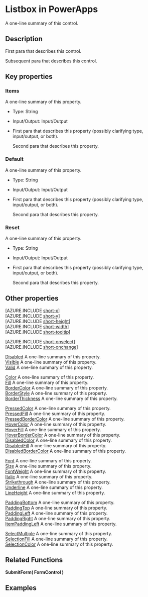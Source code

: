 # Listbox in PowerApps #
A one-line summary of this control.
## Description ##
First para that describes this control.

Subsequent para that describes this control.
## Key properties ##
### Items ###
A one-line summary of this property.

- Type: String
- Input/Output: Input/Output
- First para that describes this property (possibly clarifying type, input/output, or both).

	Second para that describes this property.

### Default ###
A one-line summary of this property.

- Type: String
- Input/Output: Input/Output
- First para that describes this property (possibly clarifying type, input/output, or both).

	Second para that describes this property.

### Reset ###
A one-line summary of this property.

- Type: String
- Input/Output: Input/Output
- First para that describes this property (possibly clarifying type, input/output, or both).

	Second para that describes this property.

## Other properties ##

[AZURE.INCLUDE [short-x](../../includes/short-x.md)]<br>
[AZURE.INCLUDE [short-y](../../includes/short-y.md)]<br>
[AZURE.INCLUDE [short-height](../../includes/short-height.md)]<br>
[AZURE.INCLUDE [short-width](../../includes/short-width.md)]<br>
[AZURE.INCLUDE [short-tooltip](../../includes/short-tooltip.md)]<br>

[AZURE.INCLUDE [short-onselect](../../includes/short-onselect.md)]<br>
[AZURE.INCLUDE [short-onchange](../../includes/short-onchange.md)]<br>

[Disabled](filename.md) A one-line summary of this property.<br>
[Visible](filename.md) A one-line summary of this property.<br>
[Valid](filename.md) A one-line summary of this property.<br>

[Color](filename.md) A one-line summary of this property.<br>
[Fill](filename.md) A one-line summary of this property.<br>
[BorderColor](filename.md) A one-line summary of this property.<br>
[BorderStyle](filename.md) A one-line summary of this property.<br>
[BorderThickness](filename.md) A one-line summary of this property.<br>

[PressedColor](filename.md) A one-line summary of this property.<br>
[PressedFill](filename.md) A one-line summary of this property.<br>
[PressedBorderColor](filename.md) A one-line summary of this property.<br>
[HoverColor](filename.md) A one-line summary of this property.<br>
[HoverFill](filename.md) A one-line summary of this property.<br>
[HoverBorderColor](filename.md) A one-line summary of this property.<br>
[DisabledColor](filename.md) A one-line summary of this property.<br>
[DisabledFill](filename.md) A one-line summary of this property.<br>
[DisabledBorderColor](filename.md) A one-line summary of this property.<br>

[Font](filename.md) A one-line summary of this property.<br>
[Size](filename.md) A one-line summary of this property.<br>
[FontWeight](filename.md) A one-line summary of this property.<br>
[Italic](filename.md) A one-line summary of this property.<br>
[Strikethrough](filename.md) A one-line summary of this property.<br>
[Underline](filename.md) A one-line summary of this property.<br>
[LineHeight](filename.md) A one-line summary of this property.<br>

[PaddingBottom](filename.md) A one-line summary of this property.<br>
[PaddingTop](filename.md) A one-line summary of this property.<br>
[PaddingLeft](filename.md) A one-line summary of this property.<br>
[PaddingRight](filename.md) A one-line summary of this property.<br>
[ItemPaddingLeft](filename.md) A one-line summary of this property.<br>

[SelectMultiple](filename.md) A one-line summary of this property.<br>
[SelectionFill](filename.md) A one-line summary of this property.<br>
[SelectionColor](filename.md) A one-line summary of this property.<br>

## Related Functions ##

**SubmitForm( FormControl )**

## Examples ##
